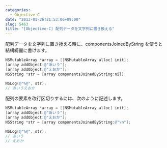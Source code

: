 ```yaml
---
categories:
  - Objective-C
date: "2013-01-26T21:53:06+09:00"
slug: 5463
title: "[Objective-C] 配列データを文字列に置き換える"
---
```


配列データを文字列に置き換える時に、componentsJoinedByString を使うと結構綺麗に書けます。

```objective-c
NSMutableArray *array = [[NSMutableArray alloc] init];
[array addObject:@"あいう"];
[array addObject:@"えおか"];
NSString *str = [array componentsJoinedByString:nil];

NSLog(@"%@", str);
// あいうえおか
```

配列の要素を改行区切りするには、次のように記述します。

```objective-c
NSMutableArray *array = [[NSMutableArray alloc] init];
[array addObject:@"あいう"];
[array addObject:@"えおか"];
NSString *str = [array componentsJoinedByString:@"\n"];

NSLog(@"%@", str);
// あいう
// えおか
```
